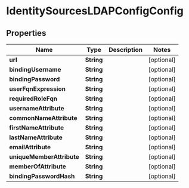 

# IdentitySourcesLDAPConfigConfig

## Properties

Name | Type | Description | Notes
------------ | ------------- | ------------- | -------------
**url** | **String** |  |  [optional]
**bindingUsername** | **String** |  |  [optional]
**bindingPassword** | **String** |  |  [optional]
**userFqnExpression** | **String** |  |  [optional]
**requiredRoleFqn** | **String** |  |  [optional]
**usernameAttribute** | **String** |  |  [optional]
**commonNameAttribute** | **String** |  |  [optional]
**firstNameAttribute** | **String** |  |  [optional]
**lastNameAttribute** | **String** |  |  [optional]
**emailAttribute** | **String** |  |  [optional]
**uniqueMemberAttribute** | **String** |  |  [optional]
**memberOfAttribute** | **String** |  |  [optional]
**bindingPasswordHash** | **String** |  |  [optional]



